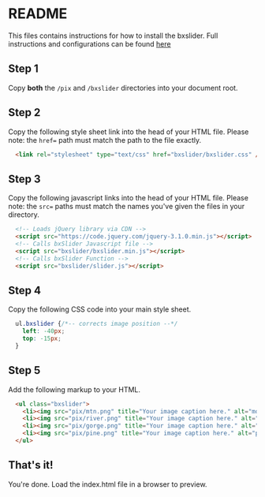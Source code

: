 # README
This files contains instructions for how to install the bxslider.
Full instructions and configurations can be found [here](https://github.com/stevenwanderski/bxslider-4)


## Step 1
Copy **both** the `/pix` and `/bxslider` directories into your document root.


## Step 2
Copy the following style sheet link into the head of your HTML file. Please note: the `href=` path must match the path to the file exactly.
``` html
  <link rel="stylesheet" type="text/css" href="bxslider/bxslider.css" />
```


## Step 3
Copy the following javascript links into the head of your HTML file. Please note: the `src=` paths must match the names you've given the files in your directory.

``` html
  <!-- Loads jQuery library via CDN -->
  <script src="https://code.jquery.com/jquery-3.1.0.min.js"></script>
  <!-- Calls bxSlider Javascript file -->
  <script src="bxslider/bxslider.min.js"></script>
  <!-- Calls bxSlider Function -->
  <script src="bxslider/slider.js"></script>
```


## Step 4
Copy the following CSS code into your main style sheet.

``` css
  ul.bxslider {/*-- corrects image position --*/
  	left: -40px;
  	top: -15px;
  }
```


## Step 5
Add the following markup to your HTML.

``` html
  <ul class="bxslider">
    <li><img src="pix/mtn.png" title="Your image caption here." alt="mountain" /></li>
    <li><img src="pix/river.png" title="Your image caption here." alt="river" /></li>
    <li><img src="pix/gorge.png" title="Your image caption here." alt="gorge" /> </li>
    <li><img src="pix/pine.png" title="Your image caption here." alt="pine" /></li>
  </ul>
```


## That's it!
You're done. Load the index.html file in a browser to preview.
